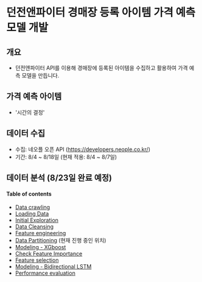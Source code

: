 # 던전앤파이터 경매장 등록 아이템 가격 예측 모델 개발


## 개요

- 던전앤파이터 API를 이용해 경매장에 등록된 아이템을 수집하고 활용하여 가격 예측 모델을 만듭니다.  


## 가격 예측 아이템

- '시간의 결정' 


## 데이터 수집 

- 수집: 네오플 오픈 API (https://developers.neople.co.kr/)
- 기간: 8/4 ~ 8/18일 (현재 적용: 8/4 ~ 8/7일) 


## 데이터 분석 (8/23일 완료 예정)
#### Table of contents
* [Data crawling](#1) 
* [Loading Data](#2) 
* [Initial Exploration](#3) 
* [Data Cleansing](#4) 
* [Feature engineering](#5) 
* [Data Partitioning](#6)       (현재 진행 중인 위치)
* [Modeling - XGboost](#7)
* [Check Feature Importance](#8)
* [Feature selection](#9)
* [Modeling - Bidirectional LSTM](#10)
* [Performance evaluation](#11)
